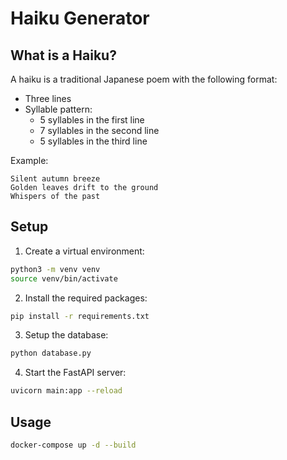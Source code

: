 # Haiku Generator

## What is a Haiku?

A haiku is a traditional Japanese poem with the following format:
- Three lines
- Syllable pattern:
    - 5 syllables in the first line
    - 7 syllables in the second line
    - 5 syllables in the third line

Example:
```text
Silent autumn breeze
Golden leaves drift to the ground
Whispers of the past
```

## Setup

1. Create a virtual environment:
```bash
python3 -m venv venv
source venv/bin/activate
```
2. Install the required packages:
```bash
pip install -r requirements.txt
```

3. Setup the database:
```bash
python database.py
```

4. Start the FastAPI server:
```bash
uvicorn main:app --reload
```

## Usage

```bash
docker-compose up -d --build
```
